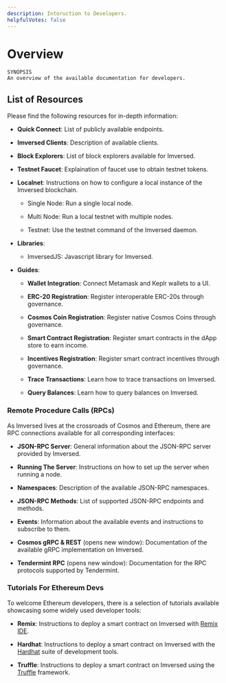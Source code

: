 ```yaml
---
description: Intoruction to Developers.
helpfulVotes: false
---
```


# Overview

``` List
SYNOPSIS
An overview of the available documentation for developers.

```

## List of Resources

Please find the following resources for in-depth information:

- **Quick Connect**: List of publicly available endpoints.

- **Imversed Clients**: Description of available clients.

- **Block Explorers**: List of block explorers available for Imversed.

- **Testnet Faucet**: Explaination of faucet use to obtain testnet tokens.

- **Localnet**: Instructions on how to configure a local instance of the Imversed blockchain.

  - Single Node: Run a single local node.

  - Multi Node: Run a local testnet with multiple nodes.

  - Testnet: Use the testnet command of the Imversed daemon.

- **Libraries**:

   - ImversedJS: Javascript library for Imversed.

- **Guides**:

   - **Wallet Integration**: Connect Metamask and Keplr wallets to a UI.

   - **ERC-20 Registration**: Register interoperable ERC-20s through governance.

   - **Cosmos Coin Registration**: Register native Cosmos Coins through governance.

   - **Smart Contract Registration**: Register smart contracts in the dApp store to earn income.

   - **Incentives Registration**: Register smart contract incentives through governance.

   - **Trace Transactions**: Learn how to trace transactions on Imversed.

   - **Query Balances**: Learn how to query balances on Imversed.

### Remote Procedure Calls (RPCs)

As Imversed lives at the crossroads of Cosmos and Ethereum, there are RPC connections available for all corresponding interfaces:

 - **JSON-RPC Server**: General information about the JSON-RPC server provided by Imversed.

 - **Running The Server**: Instructions on how to set up the server when running a node.

 - **Namespaces**: Description of the available JSON-RPC namespaces.

 - **JSON-RPC Methods**: List of supported JSON-RPC endpoints and methods.

 - **Events**: Information about the available events and instructions to subscribe to them.

 - **Cosmos gRPC & REST** (opens new window): Documentation of the available gRPC implementation on Imversed.

 - **Tendermint RPC** (opens new window): Documentation for the RPC protocols supported by Tendermint.

### Tutorials For Ethereum Devs

To welcome Ethereum developers, there is a selection of tutorials available showcasing some widely used developer tools:

- **Remix**: Instructions to deploy a smart contract on Imversed with [Remix IDE](http://remix.ethereum.org/).

- **Hardhat**: Instructions to deploy a smart contract on Imversed with the [Hardhat](https://hardhat.org/) suite of development tools.

- **Truffle**: Instructions to deploy a smart contract on Imversed using the [Truffle](https://trufflesuite.com/truffle/) framework.

